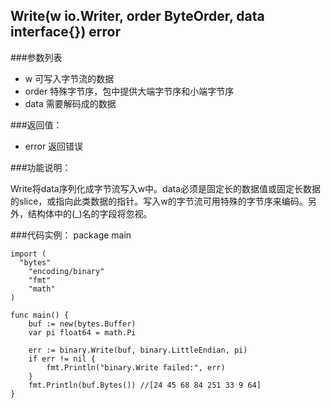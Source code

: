 ## Write(w io.Writer, order ByteOrder, data interface{}) error

###参数列表

- w 可写入字节流的数据 
- order 特殊字节序，包中提供大端字节序和小端字节序
- data 需要解码成的数据

###返回值：

- error 返回错误

###功能说明：

Write将data序列化成字节流写入w中。data必须是固定长的数据值或固定长数据的slice，或指向此类数据的指针。写入w的字节流可用特殊的字节序来编码。另外，结构体中的(_)名的字段将忽视。

###代码实例：
    package main
    
    import (
      "bytes"
    	"encoding/binary"
    	"fmt"
    	"math"
    )
    
    func main() {
    	buf := new(bytes.Buffer)
    	var pi float64 = math.Pi
    
    	err := binary.Write(buf, binary.LittleEndian, pi)
    	if err != nil {
    		fmt.Println("binary.Write failed:", err)
    	}
    	fmt.Println(buf.Bytes()) //[24 45 68 84 251 33 9 64]
    }
